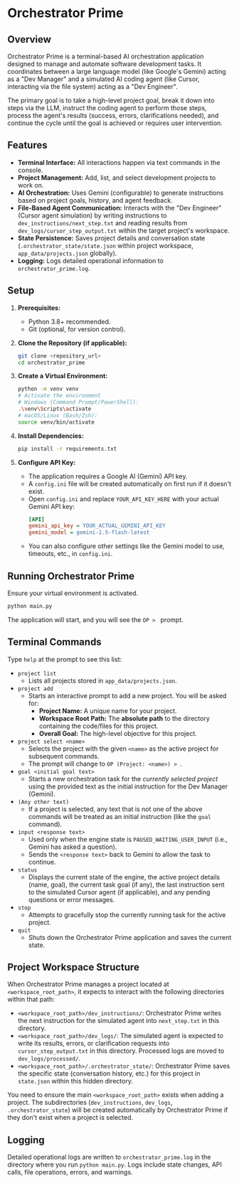 # Orchestrator Prime

## Overview

Orchestrator Prime is a terminal-based AI orchestration application designed to manage and automate software development tasks. It coordinates between a large language model (like Google's Gemini) acting as a "Dev Manager" and a simulated AI coding agent (like Cursor, interacting via the file system) acting as a "Dev Engineer".

The primary goal is to take a high-level project goal, break it down into steps via the LLM, instruct the coding agent to perform those steps, process the agent's results (success, errors, clarifications needed), and continue the cycle until the goal is achieved or requires user intervention.

## Features

*   **Terminal Interface:** All interactions happen via text commands in the console.
*   **Project Management:** Add, list, and select development projects to work on.
*   **AI Orchestration:** Uses Gemini (configurable) to generate instructions based on project goals, history, and agent feedback.
*   **File-Based Agent Communication:** Interacts with the "Dev Engineer" (Cursor agent simulation) by writing instructions to `dev_instructions/next_step.txt` and reading results from `dev_logs/cursor_step_output.txt` within the target project's workspace.
*   **State Persistence:** Saves project details and conversation state (`.orchestrator_state/state.json` within project workspace, `app_data/projects.json` globally).
*   **Logging:** Logs detailed operational information to `orchestrator_prime.log`.

## Setup

1.  **Prerequisites:**
    *   Python 3.8+ recommended.
    *   Git (optional, for version control).

2.  **Clone the Repository (if applicable):**
    ```bash
    git clone <repository_url>
    cd orchestrator_prime
    ```

3.  **Create a Virtual Environment:**
    ```bash
    python -m venv venv
    # Activate the environment
    # Windows (Command Prompt/PowerShell):
    .\venv\Scripts\activate
    # macOS/Linux (Bash/Zsh):
    source venv/bin/activate
    ```

4.  **Install Dependencies:**
    ```bash
    pip install -r requirements.txt
    ```

5.  **Configure API Key:**
    *   The application requires a Google AI (Gemini) API key.
    *   A `config.ini` file will be created automatically on first run if it doesn't exist.
    *   Open `config.ini` and replace `YOUR_API_KEY_HERE` with your actual Gemini API key:
        ```ini
        [API]
        gemini_api_key = YOUR_ACTUAL_GEMINI_API_KEY
        gemini_model = gemini-1.5-flash-latest
        ```
    *   You can also configure other settings like the Gemini model to use, timeouts, etc., in `config.ini`.

## Running Orchestrator Prime

Ensure your virtual environment is activated.

```bash
python main.py
```

The application will start, and you will see the `OP > ` prompt.

## Terminal Commands

Type `help` at the prompt to see this list:

*   `project list`
    *   Lists all projects stored in `app_data/projects.json`.
*   `project add`
    *   Starts an interactive prompt to add a new project. You will be asked for:
        *   **Project Name:** A unique name for your project.
        *   **Workspace Root Path:** The **absolute path** to the directory containing the code/files for this project.
        *   **Overall Goal:** The high-level objective for this project.
*   `project select <name>`
    *   Selects the project with the given `<name>` as the active project for subsequent commands.
    *   The prompt will change to `OP (Project: <name>) > `.
*   `goal <initial goal text>`
    *   Starts a new orchestration task for the *currently selected project* using the provided text as the initial instruction for the Dev Manager (Gemini).
*   `(Any other text)`
    *   If a project is selected, any text that is not one of the above commands will be treated as an initial instruction (like the `goal` command).
*   `input <response text>`
    *   Used only when the engine state is `PAUSED_WAITING_USER_INPUT` (i.e., Gemini has asked a question).
    *   Sends the `<response text>` back to Gemini to allow the task to continue.
*   `status`
    *   Displays the current state of the engine, the active project details (name, goal), the current task goal (if any), the last instruction sent to the simulated Cursor agent (if applicable), and any pending questions or error messages.
*   `stop`
    *   Attempts to gracefully stop the currently running task for the active project.
*   `quit`
    *   Shuts down the Orchestrator Prime application and saves the current state.

## Project Workspace Structure

When Orchestrator Prime manages a project located at `<workspace_root_path>`, it expects to interact with the following directories within that path:

*   `<workspace_root_path>/dev_instructions/`: Orchestrator Prime writes the next instruction for the simulated agent into `next_step.txt` in this directory.
*   `<workspace_root_path>/dev_logs/`: The simulated agent is expected to write its results, errors, or clarification requests into `cursor_step_output.txt` in this directory. Processed logs are moved to `dev_logs/processed/`.
*   `<workspace_root_path>/.orchestrator_state/`: Orchestrator Prime saves the specific state (conversation history, etc.) for this project in `state.json` within this hidden directory.

You need to ensure the main `<workspace_root_path>` exists when adding a project. The subdirectories (`dev_instructions`, `dev_logs`, `.orchestrator_state`) will be created automatically by Orchestrator Prime if they don't exist when a project is selected.

## Logging

Detailed operational logs are written to `orchestrator_prime.log` in the directory where you run `python main.py`. Logs include state changes, API calls, file operations, errors, and warnings. 